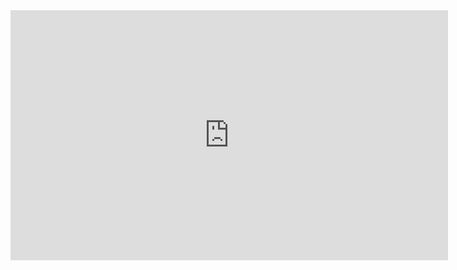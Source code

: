 <iframe style="width: 700px;height: 400px;" src="https://host.m3-solutions.io/apps/" frameborder="0"></iframe>
